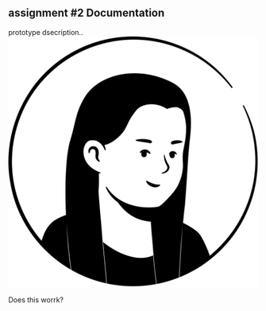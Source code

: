 ## assignment #2 Documentation

prototype dsecription..
![invader image](zianotion.png)

Does this worrk?
